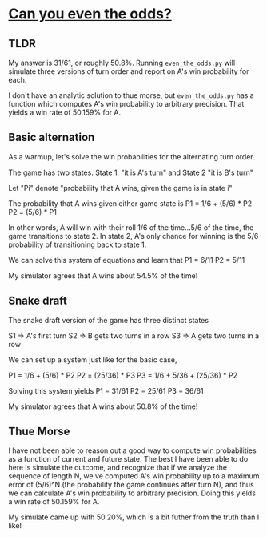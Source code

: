 # [Can you even the odds?](https://thefiddler.substack.com/p/can-you-even-the-odds)
## TLDR
My answer is 31/61, or roughly 50.8%.  Running `even_the_odds.py` will simulate three versions of turn order and report on A's win probability for each.

I don't have an analytic solution to thue morse, but `even_the_odds.py` has a function which computes A's win probability to arbitrary precision.  That yields a win rate of 50.159% for A.

## Basic alternation
As a warmup, let's solve the win probabilities for the alternating turn order.

The game has two states. State 1, "it is A's turn" and State 2 "it is B's turn"

Let "Pi" denote "probability that A wins, given the game is in state i"

The probability that A wins given either game state is
P1 = 1/6 + (5/6) * P2
P2 = (5/6) * P1

In other words, A will win with their roll 1/6 of the time...5/6 of the time, the game transitions to state 2.  In state 2, A's only chance for winning is the 5/6 probability of transitioning back to state 1.

We can solve this system of equations and learn that
P1 = 6/11
P2 = 5/11

My simulator agrees that A wins about 54.5% of the time! 

## Snake draft
The snake draft version of the game has three distinct states

S1 => A's first turn
S2 => B gets two turns in a row
S3 => A gets two turns in a row

We can set up a system just like for the basic case,

P1 = 1/6 + (5/6) * P2
P2 = (25/36) * P3
P3 = 1/6 + 5/36 + (25/36) * P2

Solving this system yields
P1 = 31/61
P2 = 25/61
P3 = 36/61

My simulator agrees that A wins about 50.8% of the time! 

## Thue Morse
I have not been able to reason out a good way to compute win probabilities as a function of current and future state.  The best I have been able to do here is simulate the outcome, and recognize that if we analyze the sequence of length N, we've computed A's win probability up to a maximum error of (5/6)^N (the probability the game continues after turn N), and thus we can calculate A's win probability to arbitrary precision.  Doing this yields a win rate of 50.159% for A.

My simulate came up with 50.20%, which is a bit futher from the truth than I like!